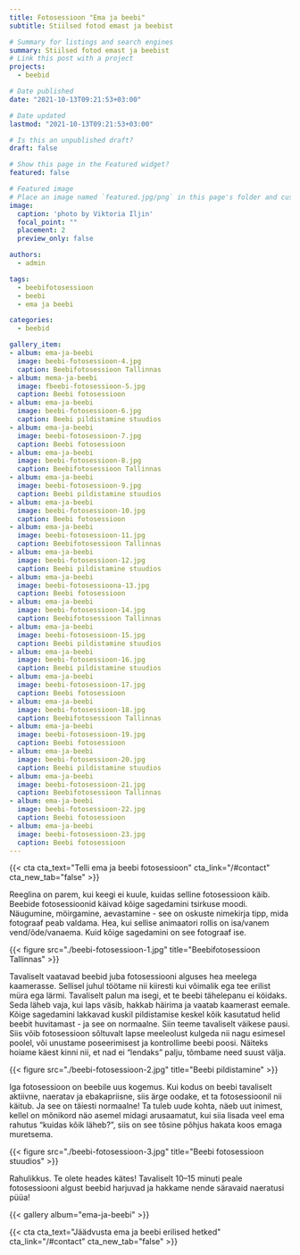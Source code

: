 ```yaml
---
title: Fotosessioon "Ema ja beebi"
subtitle: Stiilsed fotod emast ja beebist

# Summary for listings and search engines
summary: Stiilsed fotod emast ja beebist
# Link this post with a project
projects: 
  - beebid

# Date published
date: "2021-10-13T09:21:53+03:00"

# Date updated
lastmod: "2021-10-13T09:21:53+03:00"

# Is this an unpublished draft?
draft: false

# Show this page in the Featured widget?
featured: false

# Featured image
# Place an image named `featured.jpg/png` in this page's folder and customize its options here.
image:
  caption: 'photo by Viktoria Iljin'
  focal_point: ""
  placement: 2
  preview_only: false

authors:
  - admin

tags:
  - beebifotosessioon
  - beebi
  - ema ja beebi

categories:
  - beebid

gallery_item:
- album: ema-ja-beebi
  image: beebi-fotosessioon-4.jpg
  caption: Beebifotosessioon Tallinnas
- album: mema-ja-beebi
  image: fbeebi-fotosessioon-5.jpg
  caption: Beebi fotosessioon
- album: ema-ja-beebi
  image: beebi-fotosessioon-6.jpg
  caption: Beebi pildistamine stuudios
- album: ema-ja-beebi
  image: beebi-fotosessioon-7.jpg
  caption: Beebi fotosessioon
- album: ema-ja-beebi
  image: beebi-fotosessioon-8.jpg
  caption: Beebifotosessioon Tallinnas
- album: ema-ja-beebi
  image: beebi-fotosessioon-9.jpg
  caption: Beebi pildistamine stuudios
- album: ema-ja-beebi
  image: beebi-fotosessioon-10.jpg
  caption: Beebi fotosessioon
- album: ema-ja-beebi
  image: beebi-fotosessioon-11.jpg
  caption: Beebifotosessioon Tallinnas
- album: ema-ja-beebi
  image: beebi-fotosessioon-12.jpg
  caption: Beebi pildistamine stuudios
- album: ema-ja-beebi
  image: beebi-fotosessioona-13.jpg
  caption: Beebi fotosessioon
- album: ema-ja-beebi
  image: beebi-fotosessioon-14.jpg
  caption: Beebifotosessioon Tallinnas
- album: ema-ja-beebi
  image: beebi-fotosessioon-15.jpg
  caption: Beebi pildistamine stuudios
- album: ema-ja-beebi
  image: beebi-fotosessioon-16.jpg
  caption: Beebi pildistamine stuudios
- album: ema-ja-beebi
  image: beebi-fotosessioon-17.jpg
  caption: Beebi fotosessioon
- album: ema-ja-beebi
  image: beebi-fotosessioon-18.jpg
  caption: Beebifotosessioon Tallinnas
- album: ema-ja-beebi
  image: beebi-fotosessioon-19.jpg
  caption: Beebi fotosessioon
- album: ema-ja-beebi
  image: beebi-fotosessioon-20.jpg
  caption: Beebi pildistamine stuudios
- album: ema-ja-beebi
  image: beebi-fotosessioon-21.jpg
  caption: Beebifotosessioon Tallinnas
- album: ema-ja-beebi
  image: beebi-fotosessioon-22.jpg
  caption: Beebi fotosessioon
- album: ema-ja-beebi
  image: beebi-fotosessioon-23.jpg
  caption: Beebi fotosessioon
---
```

{{< cta cta_text="Telli ema ja beebi fotosessioon" cta_link="/#contact" cta_new_tab="false" >}}

Reeglina on parem, kui keegi ei kuule, kuidas selline fotosessioon käib. Beebide fotosessioonid käivad kõige sagedamini tsirkuse moodi. Näugumine, möirgamine, aevastamine - see on oskuste nimekirja tipp, mida fotograaf peab valdama. Hea, kui sellise animaatori rollis on isa/vanem vend/õde/vanaema. Kuid kõige sagedamini on see fotograaf ise.

{{< figure src="./beebi-fotosessioon-1.jpg" title="Beebifotosessioon Tallinnas" >}}

Tavaliselt vaatavad beebid juba fotosessiooni alguses hea meelega kaamerasse. Sellisel juhul töötame nii kiiresti kui võimalik ega tee erilist müra ega lärmi. Tavaliselt palun ma isegi, et te beebi tähelepanu ei köidaks. Seda läheb vaja, kui laps väsib, hakkab häirima ja vaatab kaamerast eemale.
Kõige sagedamini lakkavad kuskil pildistamise keskel kõik kasutatud helid beebit huvitamast - ja see on normaalne. Siin teeme tavaliselt väikese pausi.
Siis võib fotosessioon sõltuvalt lapse meeleolust kulgeda nii nagu esimesel poolel, või unustame poseerimisest ja kontrollime beebi poosi. Näiteks hoiame käest kinni nii, et nad ei “lendaks” palju, tõmbame need suust välja.

{{< figure src="./beebi-fotosessioon-2.jpg" title="Beebi pildistamine" >}}

Iga fotosessioon on beebile uus kogemus. Kui kodus on beebi tavaliselt aktiivne, naeratav ja ebakapriisne, siis ärge oodake, et ta fotosessioonil nii käitub. Ja see on täiesti normaalne! Ta tuleb uude kohta, näeb uut inimest, kellel on mõnikord näo asemel midagi arusaamatut, kui siia lisada veel ema rahutus “kuidas kõik läheb?”, siis on see tõsine põhjus hakata koos emaga muretsema.

{{< figure src="./beebi-fotosessioon-3.jpg" title="Beebi fotosessioon stuudios" >}}

Rahulikkus. Te olete heades kätes! Tavaliselt 10–15 minuti peale fotosessiooni algust beebid harjuvad ja hakkame nende säravaid naeratusi püüa!

{{< gallery album="ema-ja-beebi" >}}

{{< cta cta_text="Jäädvusta ema ja beebi erilised hetked" cta_link="/#contact" cta_new_tab="false" >}}
